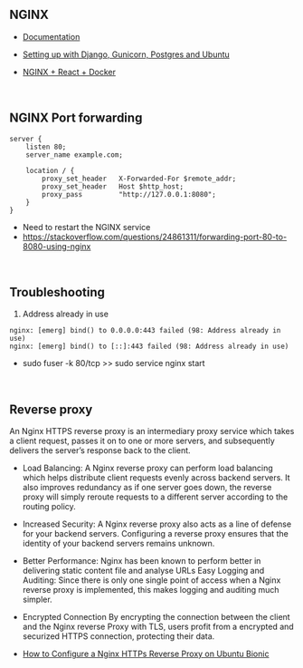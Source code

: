 ## NGINX

- [Documentation](https://www.nginx.com/)

- [Setting up with Django, Gunicorn, Postgres and Ubuntu](https://www.digitalocean.com/community/tutorials/how-to-set-up-django-with-postgres-nginx-and-gunicorn-on-ubuntu-16-04)

- [NGINX + React + Docker](https://medium.com/swlh/dockerizing-a-react-application-with-docker-and-nginx-19e88ef8e99a)

<br/>

## NGINX Port forwarding
```
server {
    listen 80;
    server_name example.com;

    location / {
        proxy_set_header   X-Forwarded-For $remote_addr;
        proxy_set_header   Host $http_host;
        proxy_pass         "http://127.0.0.1:8080";
    }
}
```
- Need to restart the NGINX service
- https://stackoverflow.com/questions/24861311/forwarding-port-80-to-8080-using-nginx

<br/>

## Troubleshooting

1. Address already in use
```
nginx: [emerg] bind() to 0.0.0.0:443 failed (98: Address already in use)
nginx: [emerg] bind() to [::]:443 failed (98: Address already in use)
```

- sudo fuser -k 80/tcp >> sudo service nginx start

<br/>


## Reverse proxy

An Nginx HTTPS reverse proxy is an intermediary proxy service which takes a client request, passes it on to one or more servers, and subsequently delivers the server’s response back to the client.

- Load Balancing: A Nginx reverse proxy can perform load balancing which helps distribute client requests evenly across backend servers. It also improves redundancy as if one server goes down, the reverse proxy will simply reroute requests to a different server according to the routing policy.

- Increased Security: A Nginx reverse proxy also acts as a line of defense for your backend servers. Configuring a reverse proxy ensures that the identity of your backend servers remains unknown.

- Better Performance: Nginx has been known to perform better in delivering static content file and analyse URLs
Easy Logging and Auditing: Since there is only one single point of access when a Nginx reverse proxy is implemented, this makes logging and auditing much simpler.

- Encrypted Connection By encrypting the connection between the client and the Nginx reverse Proxy with TLS, users profit from a encrypted and securized HTTPS connection, protecting their data.

- [How to Configure a Nginx HTTPs Reverse Proxy on Ubuntu Bionic](https://www.scaleway.com/en/docs/how-to-configure-nginx-reverse-proxy/#:~:text=Nginx%20HTTPS%20Reverse%20Proxy%20Overview,response%20back%20to%20the%20client.)
